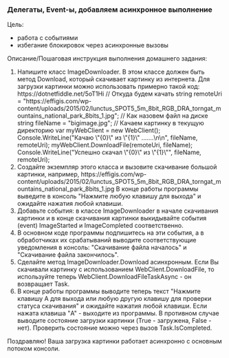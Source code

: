 <h3>Делегаты, Event-ы, добавляем асинхронное выполнение</h3>

Цель:
<ul>
<li>работа с событиями</li>
<li>избегание блокировок через асинхронные вызовы</li>
</ul>

Описание/Пошаговая инструкция выполнения домашнего задания:
<ol>
<li>
Напишите класс ImageDownloader. В этом классе должен быть метод Download, который скачивает картинку из интернета. Для загрузки картинки можно использовать примерно такой код: https://dotnetfiddle.net/5oT1Hi
// Откуда будем качать
string remoteUri = "https://effigis.com/wp-content/uploads/2015/02/Iunctus_SPOT5_5m_8bit_RGB_DRA_torngat_mountains_national_park_8bits_1.jpg";
// Как назовем файл на диске
string fileName = "bigimage.jpg";
// Качаем картинку в текущую директорию
var myWebClient = new WebClient();
Console.WriteLine("Качаю \"{0}\" из \"{1}\" .......\n\n", fileName, remoteUri);
myWebClient.DownloadFile(remoteUri, fileName);
Console.WriteLine("Успешно скачал \"{0}\" из \"{1}\"", fileName, remoteUri);
</li>
<li>
Создайте экземпляр этого класса и вызовите скачивание большой картинки, например, https://effigis.com/wp-content/uploads/2015/02/Iunctus_SPOT5_5m_8bit_RGB_DRA_torngat_mountains_national_park_8bits_1.jpg
В конце работы программы выведите в консоль "Нажмите любую клавишу для выхода" и ожидайте нажатия любой клавиши.
</li>
<li>
Добавьте события: в классе ImageDownloader в начале скачивания картинки и в конце скачивания картинки выкидывайте события (event) ImageStarted и ImageCompleted соответственно.
</li>
<li>
В основном коде программы подпишитесь на эти события, а в обработчиках их срабатываний выводите соответствующие уведомления в консоль: "Скачивание файла началось" и "Скачивание файла закончилось".
</li>
<li>
Сделайте метод ImageDownloader.Download асинхронным. Если Вы скачивали картинку с использованием WebClient.DownloadFile, то используйте теперь WebClient.DownloadFileTaskAsync - он возвращает Task.
</li>
<li>
  В конце работы программы выводите теперь текст "Нажмите клавишу A для выхода или любую другую клавишу для проверки статуса скачивания" и ожидайте нажатия любой клавиши. Если нажата клавиша "A" - выходите из программы. В противном случае выводите состояние загрузки картинки (True - загружена, False - нет). Проверить состояние можно через вызов Task.IsCompleted.
</li>
</ol>
Поздравляю! Ваша загрузка картинки работает асинхронно с основным потоком консоли.

